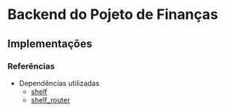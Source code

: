 # Backend do Pojeto de Finanças

## Implementações

### Referências

- Dependências utilizadas
  - [shelf](https://pub.dev/packages/shelf)
  - [shelf_router](https://pub.dev/packages/shelf_router)
